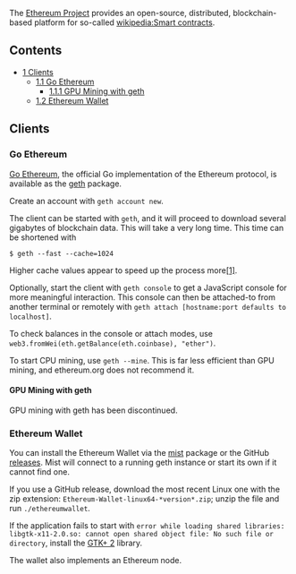 The [Ethereum Project](https://ethereum.org/) provides an open-source, distributed, blockchain-based platform for so-called [wikipedia:Smart contracts](https://en.wikipedia.org/wiki/Smart_contracts "wikipedia:Smart contracts").

## Contents

*   [1 Clients](#Clients)
    *   [1.1 Go Ethereum](#Go_Ethereum)
        *   [1.1.1 GPU Mining with geth](#GPU_Mining_with_geth)
    *   [1.2 Ethereum Wallet](#Ethereum_Wallet)

## Clients

### Go Ethereum

[Go Ethereum](https://geth.ethereum.org/), the official Go implementation of the Ethereum protocol, is available as the [geth](https://www.archlinux.org/packages/?name=geth) package.

Create an account with `geth account new`.

The client can be started with `geth`, and it will proceed to download several gigabytes of blockchain data. This will take a very long time. This time can be shortened with

```
$ geth --fast --cache=1024

```

Higher cache values appear to speed up the process more[[1]](https://ethereum.stackexchange.com/questions/603/help-with-very-slow-mist-sync#3805).

Optionally, start the client with `geth console` to get a JavaScript console for more meaningful interaction. This console can then be attached-to from another terminal or remotely with `geth attach [hostname:port defaults to localhost]`.

To check balances in the console or attach modes, use `web3.fromWei(eth.getBalance(eth.coinbase), "ether")`.

To start CPU mining, use `geth --mine`. This is far less efficient than GPU mining, and ethereum.org does not recommend it.

#### GPU Mining with geth

GPU mining with geth has been discontinued.

### Ethereum Wallet

You can install the Ethereum Wallet via the [mist](https://aur.archlinux.org/packages/mist/) package or the GitHub [releases](https://github.com/ethereum/mist/releases). Mist will connect to a running geth instance or start its own if it cannot find one.

If you use a GitHub release, download the most recent Linux one with the zip extension: `Ethereum-Wallet-linux64-*version*.zip`; unzip the file and run `./ethereumwallet`.

If the application fails to start with `error while loading shared libraries: libgtk-x11-2.0.so: cannot open shared object file: No such file or directory`, install the [GTK+ 2](/index.php/GTK%2B "GTK+") library.

The wallet also implements an Ethereum node.